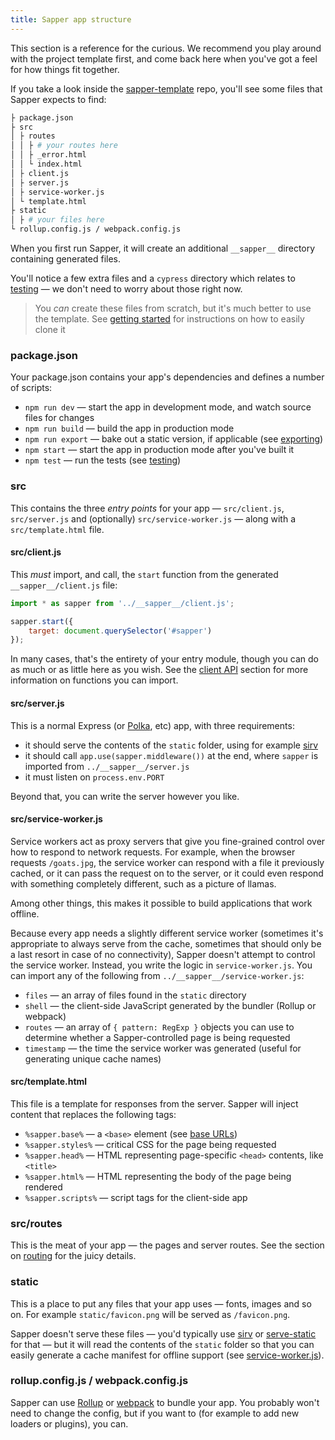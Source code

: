 ```yaml
---
title: Sapper app structure
---
```


This section is a reference for the curious. We recommend you play around with the project template first, and come back here when you've got a feel for how things fit together.

If you take a look inside the [sapper-template](https://github.com/sveltejs/sapper-template) repo, you'll see some files that Sapper expects to find:

```bash
├ package.json
├ src
│ ├ routes
│ │ ├ # your routes here
│ │ ├ _error.html
│ │ └ index.html
│ ├ client.js
│ ├ server.js
│ ├ service-worker.js
│ └ template.html
├ static
│ ├ # your files here
└ rollup.config.js / webpack.config.js
```

When you first run Sapper, it will create an additional `__sapper__` directory containing generated files.

You'll notice a few extra files and a `cypress` directory which relates to [testing](guide#testing) — we don't need to worry about those right now.

> You *can* create these files from scratch, but it's much better to use the template. See [getting started](guide#getting-started) for instructions on how to easily clone it


### package.json

Your package.json contains your app's dependencies and defines a number of scripts:

* `npm run dev` — start the app in development mode, and watch source files for changes
* `npm run build` — build the app in production mode
* `npm run export` — bake out a static version, if applicable (see [exporting](guide#exporting))
* `npm start` — start the app in production mode after you've built it
* `npm test` — run the tests (see [testing](guide#testing))


### src

This contains the three *entry points* for your app — `src/client.js`, `src/server.js` and (optionally) `src/service-worker.js` — along with a `src/template.html` file.

#### src/client.js

This *must* import, and call, the `start` function from the generated `__sapper__/client.js` file:

```js
import * as sapper from '../__sapper__/client.js';

sapper.start({
	target: document.querySelector('#sapper')
});
```

In many cases, that's the entirety of your entry module, though you can do as much or as little here as you wish. See the [client API](guide#client-api) section for more information on functions you can import.


#### src/server.js

This is a normal Express (or [Polka](https://github.com/lukeed/polka), etc) app, with three requirements:

* it should serve the contents of the `static` folder, using for example [sirv](https://github.com/lukeed/sirv)
* it should call `app.use(sapper.middleware())` at the end, where `sapper` is imported from `../__sapper__/server.js`
* it must listen on `process.env.PORT`

Beyond that, you can write the server however you like.


#### src/service-worker.js

Service workers act as proxy servers that give you fine-grained control over how to respond to network requests. For example, when the browser requests `/goats.jpg`, the service worker can respond with a file it previously cached, or it can pass the request on to the server, or it could even respond with something completely different, such as a picture of llamas.

Among other things, this makes it possible to build applications that work offline.

Because every app needs a slightly different service worker (sometimes it's appropriate to always serve from the cache, sometimes that should only be a last resort in case of no connectivity), Sapper doesn't attempt to control the service worker. Instead, you write the logic in `service-worker.js`. You can import any of the following from `../__sapper__/service-worker.js`:

* `files` — an array of files found in the `static` directory
* `shell` — the client-side JavaScript generated by the bundler (Rollup or webpack)
* `routes` — an array of `{ pattern: RegExp }` objects you can use to determine whether a Sapper-controlled page is being requested
* `timestamp` — the time the service worker was generated (useful for generating unique cache names)


#### src/template.html

This file is a template for responses from the server. Sapper will inject content that replaces the following tags:

* `%sapper.base%` — a `<base>` element (see [base URLs](guide#base-urls))
* `%sapper.styles%` — critical CSS for the page being requested
* `%sapper.head%` — HTML representing page-specific `<head>` contents, like `<title>`
* `%sapper.html%` — HTML representing the body of the page being rendered
* `%sapper.scripts%` — script tags for the client-side app


### src/routes

This is the meat of your app — the pages and server routes. See the section on [routing](guide#routing) for the juicy details.


### static

This is a place to put any files that your app uses — fonts, images and so on. For example `static/favicon.png` will be served as `/favicon.png`.

Sapper doesn't serve these files — you'd typically use [sirv](https://github.com/lukeed/sirv) or [serve-static](https://github.com/expressjs/serve-static) for that — but it will read the contents of the `static` folder so that you can easily generate a cache manifest for offline support (see [service-worker.js](guide#templates-service-worker-js)).


### rollup.config.js / webpack.config.js

Sapper can use [Rollup](https://rollupjs.org/) or [webpack](https://webpack.js.org/) to bundle your app. You probably won't need to change the config, but if you want to (for example to add new loaders or plugins), you can.
